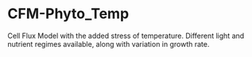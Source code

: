 # CFM-Phyto_Temp
Cell Flux Model with the added stress of temperature. Different light and nutrient regimes available, along with variation in growth rate. 
